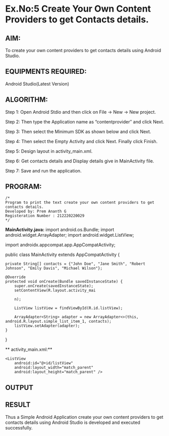 
# Ex.No:5 Create Your Own Content Providers to get Contacts details.


## AIM:

To create your own content providers to get contacts details using Android Studio.

## EQUIPMENTS REQUIRED:

Android Studio(Latest Version)

## ALGORITHM:

Step 1: Open Android Stdio and then click on File -> New -> New project.

Step 2: Then type the Application name as “contentprovider″ and click Next. 

Step 3: Then select the Minimum SDK as shown below and click Next.

Step 4: Then select the Empty Activity and click Next. Finally click Finish.

Step 5: Design layout in activity_main.xml.

Step 6: Get contacts details and Display details give in MainActivity file.

Step 7: Save and run the application.

## PROGRAM:
```
/*
Program to print the text create your own content providers to get contacts details.
Developed by: Prem Ananth G
Registeration Number : 212220220029
*/
```
**MainActivity.java:**
import android.os.Bundle;
import android.widget.ArrayAdapter;
import android.widget.ListView;

import androidx.appcompat.app.AppCompatActivity;

public class MainActivity extends AppCompatActivity {

    private String[] contacts = {"John Doe", "Jane Smith", "Robert Johnson", "Emily Davis", "Michael Wilson"};

    @Override
    protected void onCreate(Bundle savedInstanceState) {
        super.onCreate(savedInstanceState);
        setContentView(R.layout.activity_mai
        
        n);

        ListView listView = findViewById(R.id.listView);

        ArrayAdapter<String> adapter = new ArrayAdapter<>(this, android.R.layout.simple_list_item_1, contacts);
        listView.setAdapter(adapter);
    }
}

**
activity_main.xml:**

<RelativeLayout xmlns:android="http://schemas.android.com/apk/res/android"
    xmlns:tools="http://schemas.android.com/tools"
    android:layout_width="match_parent"
    android:layout_height="match_parent"
    android:paddingLeft="16dp"
    android:paddingTop="16dp"
    android:paddingRight="16dp"
    android:paddingBottom="16dp"
    tools:context=".MainActivity">

    <ListView
        android:id="@+id/listView"
        android:layout_width="match_parent"
        android:layout_height="match_parent" />

</RelativeLayout>

## OUTPUT



## RESULT
Thus a Simple Android Application create your own content providers to get contacts details using Android Studio is developed and executed successfully.
